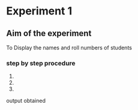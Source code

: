 # Experiment 1
## Aim of the experiment

To Display the names and roll numbers of students

### step by step procedure
1.
2.
3.


output obtained
